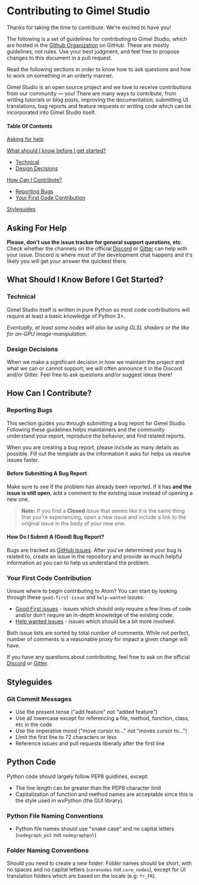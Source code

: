 # Contributing to Gimel Studio

Thanks for taking the time to contribute. We're excited to have you! 

The following is a set of guidelines for contributing to Gimel Studio, which are hosted in the [Github Organization](https://github.com/GimelStudio) on GitHub. These are mostly guidelines, not rules. Use your best judgment, and feel free to propose changes to this document in a pull request.

Read the following sections in order to know how to ask questions and how to work on something in an orderly manner. 

Gimel Studio is an open source project and we love to receive contributions from our community — you! There are many ways to contribute, from writing tutorials or blog posts, improving the documentation, submitting UI translations, bug reports and feature requests or writing code which can be incorporated into Gimel Studio itself.


#### Table Of Contents

[Asking for help](#asking-for-help)

[What should I know before I get started?](#what-should-i-know-before-i-get-started)
  * [Technical](#technical)
  * [Design Decisions](#design-decisions)

[How Can I Contribute?](#how-can-i-contribute)
  * [Reporting Bugs](#reporting-bugs)
  * [Your First Code Contribution](#your-first-code-contribution)

[Styleguides](#styleguides)


## Asking For Help

**Please, don't use the issue tracker for general support questions, etc**. Check whether the channels on the official [Discord](https://discord.gg/RqwbDrVDpK) or [Gitter](https://gitter.im/Gimel-Studio/community) can help with your issue. Discord is where most of the development chat happens and it's likely you will get your answer the quickest there.


## What Should I Know Before I Get Started?

### Technical

Gimel Studio itself is written in pure Python so most code contributions will require at least a basic knowledge of Python 3+. 

*Eventually, at least some nodes will also be using GLSL shaders or the like for on-GPU image-manipulation.*

### Design Decisions

When we make a significant decision in how we maintain the project and what we can or cannot support, we will often announce it in the Discord and/or Gitter. Feel free to ask questions and/or suggest ideas there!


## How Can I Contribute?

### Reporting Bugs

This section guides you through submitting a bug report for Gimel Studio. Following these guidelines helps maintainers and the community understand your report, reproduce the behavior, and find related reports.

When you are creating a bug report, please include as many details as possible. Fill out the template as the information it asks for helps us resolve issues faster.

#### Before Submitting A Bug Report

Make sure to see if the problem has already been reported. If it has **and the issue is still open**, add a comment to the existing issue instead of opening a new one.

> **Note:** If you find a **Closed** issue that seems like it is the same thing that you're experiencing, open a new issue and include a link to the original issue in the body of your new one.

#### How Do I Submit A (Good) Bug Report?

Bugs are tracked as [GitHub issues](https://guides.github.com/features/issues/). After you've determined  your bug is related to, create an issue in the repository and provide as much helpful information as you can to help us understand the problem.

### Your First Code Contribution

Unsure where to begin contributing to Atom? You can start by looking through these `good-first-issue` and `help-wanted` issues:

* [Good First issues](https://github.com/GimelStudio/GimelStudio/issues?q=is%3Aissue+is%3Aopen+label%3A%22good+first+issue%22) - issues which should only require a few lines of code and/or don't require an in-depth knowledge of the existing code.
* [Help wanted issues](https://github.com/GimelStudio/GimelStudio/issues?q=is%3Aissue+is%3Aopen+label%3A%22help+wanted%22) - issues which should be a bit more involved.

Both issue lists are sorted by total number of comments. While not perfect, number of comments is a reasonable proxy for impact a given change will have.

If you have any questions about contributing, feel free to ask on the official [Discord](https://discord.gg/RqwbDrVDpK) or [Gitter](https://gitter.im/Gimel-Studio/community).


## Styleguides

### Git Commit Messages

* Use the present tense ("add feature" not "added feature")
* Use all lowercase except for referencing a file, method, function, class, etc in the code
* Use the imperative mood ("move cursor to..." not "moves cursor to...")
* Limit the first line to 72 characters or less
* Reference issues and pull requests liberally after the first line

## Python Code 

Python code should largely follow PEP8 guidlines, except: 

* The line length can be greater than the PEP8 character limit
* Capitalization of function and method names are acceptable since this is the style used in wxPython (the GUI library).

### Python File Naming Conventions

* Python file names should use "snake case" and no capital letters (``nodegraph_pnl`` not ``nodegraphpnl``)

### Folder Naming Conventions

Should you need to create a new folder: Folder names should be short, with no spaces and no capital letters (``corenodes`` not ``core_nodes``), except for UI translation folders which are based on the locale (e.g: ``fr_FR``).